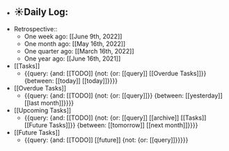 - ☀️Daily Log:
    - 
- Retrospective::
    - One week ago: [[June 9th, 2022]]
    - One month ago: [[May 16th, 2022]]
    - One quarter ago: [[March 16th, 2022]]
    - One year ago: [[June 16th, 2021]]
- [[Tasks]]
    - {{query: {and: [[TODO]] {not: {or: [[query]] [[Overdue Tasks]]}} {between: [[today]] [[today]]}}}}
- [[Overdue Tasks]]
    - {{query: {and: [[TODO]] {not: {or: [[query]]}} {between: [[yesterday]] [[last month]]}}}}
- [[Upcoming Tasks]]
    - {{query: {and: [[TODO]] {not: {or: [[query]] [[archive]] [[Tasks]] [[Future Tasks]]}} {between: [[tomorrow]] [[next month]]}}}}
- [[Future Tasks]]
    - {{query: {and: [[TODO]] [[future]] {not: {or: [[query]]}}}}}
